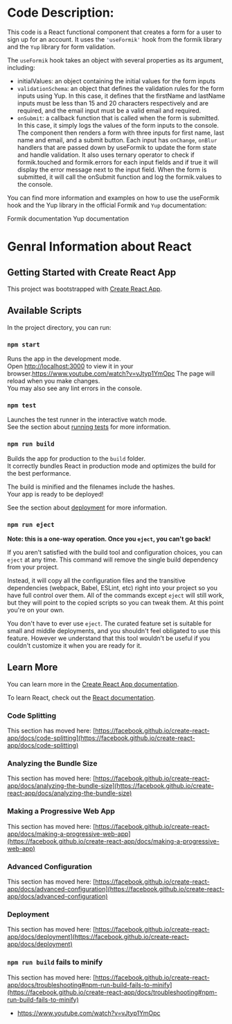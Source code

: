 # Code Description:

This code is a React functional component that creates a form for a user to sign up for an account. It uses the `'useFormik'` hook from the formik library and the `Yup` library for form validation.

 The `useFormik` hook takes an object with several properties as its argument, including:
- initialValues: an object containing the initial values for the form inputs
- `validationSchema`: an object that defines the validation rules for the form inputs using Yup. In this case, it defines that the firstName and lastName inputs must be less than 15 and 20 characters respectively and are required, and the email input must be a valid email and required.
- `onSubmit`: a callback function that is called when the form is submitted. In this case, it simply logs the values of the form inputs to the console.
The component then renders a form with three inputs for first name, last name and email, and a submit button. Each input has `onChange`, `onBlur` handlers that are passed down by useFormik to update the form state and handle validation.
It also uses ternary operator to check if formik.touched and formik.errors for each input fields and if true it will display the error message next to the input field.
When the form is submitted, it will call the onSubmit function and log the formik.values to the console.

You can find more information and examples on how to use the useFormik hook and the Yup library in the official Formik and `Yup` documentation:

Formik documentation
Yup documentation



# Genral Information about React
## Getting Started with Create React App

This project was bootstrapped with [Create React App](https://github.com/facebook/create-react-app).

## Available Scripts

In the project directory, you can run:

### `npm start`

Runs the app in the development mode.\
Open [http://localhost:3000](http://localhost:3000) to view it in your browser.https://www.youtube.com/watch?v=vJtyp1YmOpc
The page will reload when you make changes.\
You may also see any lint errors in the console.

### `npm test`

Launches the test runner in the interactive watch mode.\
See the section about [running tests](https://facebook.github.io/create-react-app/docs/running-tests) for more information.

### `npm run build`

Builds the app for production to the `build` folder.\
It correctly bundles React in production mode and optimizes the build for the best performance.

The build is minified and the filenames include the hashes.\
Your app is ready to be deployed!

See the section about [deployment](https://facebook.github.io/create-react-app/docs/deployment) for more information.

### `npm run eject`

**Note: this is a one-way operation. Once you `eject`, you can't go back!**

If you aren't satisfied with the build tool and configuration choices, you can `eject` at any time. This command will remove the single build dependency from your project.

Instead, it will copy all the configuration files and the transitive dependencies (webpack, Babel, ESLint, etc) right into your project so you have full control over them. All of the commands except `eject` will still work, but they will point to the copied scripts so you can tweak them. At this point you're on your own.

You don't have to ever use `eject`. The curated feature set is suitable for small and middle deployments, and you shouldn't feel obligated to use this feature. However we understand that this tool wouldn't be useful if you couldn't customize it when you are ready for it.

## Learn More

You can learn more in the [Create React App documentation](https://facebook.github.io/create-react-app/docs/getting-started).

To learn React, check out the [React documentation](https://reactjs.org/).

### Code Splitting

This section has moved here: [https://facebook.github.io/create-react-app/docs/code-splitting](https://facebook.github.io/create-react-app/docs/code-splitting)

### Analyzing the Bundle Size

This section has moved here: [https://facebook.github.io/create-react-app/docs/analyzing-the-bundle-size](https://facebook.github.io/create-react-app/docs/analyzing-the-bundle-size)

### Making a Progressive Web App

This section has moved here: [https://facebook.github.io/create-react-app/docs/making-a-progressive-web-app](https://facebook.github.io/create-react-app/docs/making-a-progressive-web-app)

### Advanced Configuration

This section has moved here: [https://facebook.github.io/create-react-app/docs/advanced-configuration](https://facebook.github.io/create-react-app/docs/advanced-configuration)

### Deployment

This section has moved here: [https://facebook.github.io/create-react-app/docs/deployment](https://facebook.github.io/create-react-app/docs/deployment)

### `npm run build` fails to minify

This section has moved here: [https://facebook.github.io/create-react-app/docs/troubleshooting#npm-run-build-fails-to-minify](https://facebook.github.io/create-react-app/docs/troubleshooting#npm-run-build-fails-to-minify)

- https://www.youtube.com/watch?v=vJtyp1YmOpc